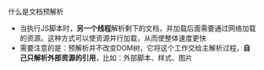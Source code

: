 什么是文档预解析
- 当执行JS脚本时，**另一个线程**解析剩下的文档，并加载后面需要通过网络加载的资源。这种方式可以使资源并行加载，从而使整体速度更快
- 需要注意的是：预解析并不改变DOM树，它将这个工作交给主解析过程，**自己只解析外部资源的引用**，比如：外部脚本、样式、图片
